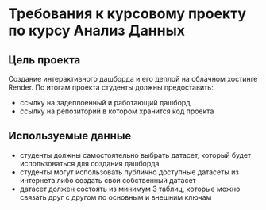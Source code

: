 # Требования к курсовому проекту по курсу Анализ Данных

## Цель проекта
Создание интерактивного дашборда и его деплой на облачном хостинге Render. По итогам проекта студенты должны предоставить:
- ссылку на задеплоенный и работающий дашборд
- ссылку на репозиторий в котором хранится код проекта

## Используемые данные
- студенты должны самостоятельно выбрать датасет, который будет использоваться для создания дашборда
- студенты могут использовать публично доступные датасеты из интернета либо создать свой собственный датасет
- датасет должен состоять из минимум 3 таблиц, которые можно связать друг с другом по основным и внешним ключам
